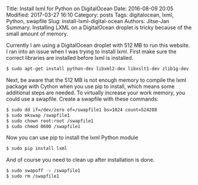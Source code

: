 Title: Install lxml for Python on DigitalOcean
Date: 2016-08-09 20:05
Modified: 2017-03-27 16:10
Category: posts
Tags: digitalocean, lxml, Python, swapfile
Slug: install-lxml-digital-ocean
Authors: Jitse-Jan
Summary: Installing LXML on a DigitalOcean droplet is tricky because of the small amount of memory.

Currently I am using a DigitalOcean droplet with 512 MB to run this website. I ran into an issue when I was trying to install lxml. First make sure the correct libraries are installed before lxml is installed. 
``` bash
$ sudo apt-get install python-dev libxml2-dev libxslt1-dev zlib1g-dev
```
Next, be aware that the 512 MB is not enough memory to compile the lxml package with Cython when you use pip to install, which means some additional steps are needed. To virtually increase your work memory, you could use a swapfile. Create a swapfile with these commands:

``` bash
$ sudo dd if=/dev/zero of=/swapfile1 bs=1024 count=524288
$ sudo mkswap /swapfile1
$ sudo chown root:root /swapfile1
$ sudo chmod 0600 /swapfile1
```
Now you can use pip to install the lxml Python module
``` bash
$ sudo pip install lxml
```
And of course you need to clean up after installation is done.
``` bash
$ sudo swapoff -v /swapfile1
$ sudo rm /swapfile1
```